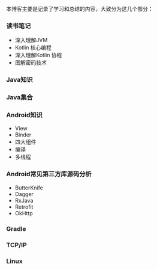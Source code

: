 本博客主要是记录了学习和总结的内容，大致分为这几个部分：

### 读书笔记

- 深入理解JVM
- Kotlin 核心编程
- 深入理解Kotlin 协程
- 图解密码技术


### Java知识

### Java集合

### Android知识
- View
- Binder
- 四大组件
- 编译
- 多线程

### Android常见第三方库源码分析

- ButterKnife
- Dagger
- RxJava
- Retrofit
- OkHttp

### Gradle

### TCP/IP


### Linux

